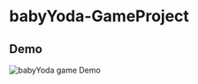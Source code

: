 # babyYoda-GameProject
## Demo
![babyYoda game Demo](https://media.giphy.com/media/7x8hkjQUsnVUqvrxyy/giphy.gif)
